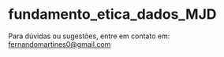 # fundamento_etica_dados_MJD
Para dúvidas ou sugestões, entre em contato em: fernandomartines0@gmail.com 
